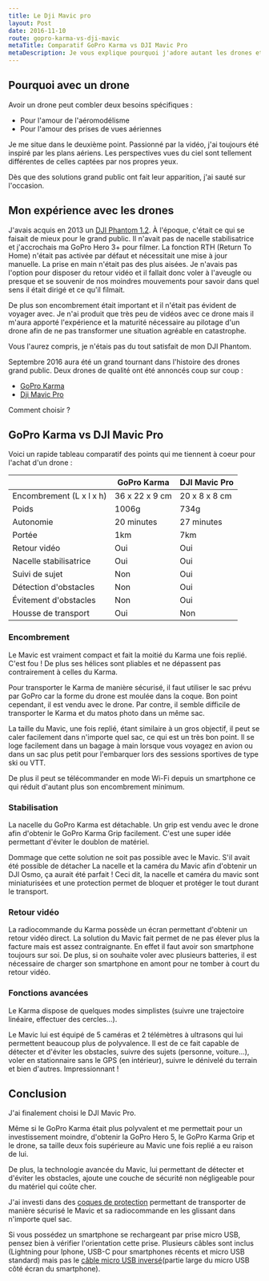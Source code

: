 ```yaml
---
title: Le Dji Mavic pro
layout: Post
date: 2016-11-10
route: gopro-karma-vs-dji-mavic
metaTitle: Comparatif GoPro Karma vs DJI Mavic Pro
metaDescription: Je vous explique pourquoi j'adore autant les drones et quelles sont les raisons qui m'ont permis de choisir le DJI Mavic Pro et non le GoPro Karma
---
```


## Pourquoi avec un drone
Avoir un drone peut combler deux besoins spécifiques :

* Pour l'amour de l'aéromodélisme
* Pour l'amour des prises de vues aériennes

Je me situe dans le deuxième point. Passionné par la vidéo, j'ai toujours été inspiré par les plans aériens.
Les perspectives vues du ciel sont tellement différentes de celles captées par nos propres yeux.  

Dès que des solutions grand public ont fait leur apparition, j'ai sauté sur l'occasion.

## Mon expérience avec les drones
J'avais acquis en 2013 un [DJI Phantom 1.2](https://www.amazon.fr/DJI-Phantom-Drone-quadrocopt%C3%A8re-GoPro/dp/B00AGOSQI8). À l'époque, c'était ce qui se faisait de mieux pour le grand public.
Il n'avait pas de nacelle stabilisatrice et j'accrochais ma GoPro Hero 3+ pour filmer.
La fonction RTH (Return To Home) n'était pas activée par défaut et nécessitait une mise à jour manuelle.
La prise en main n'était pas des plus aisées. Je n'avais pas l'option pour disposer du retour vidéo et il fallait donc voler à l'aveugle ou presque et se souvenir de nos moindres mouvements pour savoir dans quel sens il était dirigé et ce qu'il filmait.

De plus son encombrement était important et il n'était pas évident de voyager avec. Je n'ai produit que très peu de vidéos avec ce drone mais il m'aura apporté l'expérience et la maturité nécessaire au pilotage d'un drone afin de ne pas transformer une situation agréable en catastrophe.

Vous l'aurez compris, je n'étais pas du tout satisfait de mon DJI Phantom.

Septembre 2016 aura été un grand tournant dans l'histoire des drones grand public.
Deux drones de qualité ont été annoncés coup sur coup :
* [GoPro Karma](https://www.amazon.com/GoPro-Karma-with-HERO5-Black/dp/B01N5V4IAC)
* [Dji Mavic Pro](https://www.amazon.fr/DJI-Mavic-Pro-Combo-Drone/dp/B01M0AVO1P)

Comment choisir ?

## GoPro Karma vs DJI Mavic Pro

Voici un rapide tableau comparatif des points qui me tiennent à coeur pour l'achat d'un drone :

|                              | GoPro Karma    | DJI Mavic Pro |
| ---------------------------- | ---------------| --------------|
| Encombrement (L x l x h)     | 36 x 22 x 9 cm | 20 x 8 x 8 cm |
| Poids                        | 1006g          | 734g          |
| Autonomie                    | 20 minutes     | 27 minutes    |
| Portée                       | 1km            | 7km           |
| Retour vidéo                 | Oui            | Oui           |
| Nacelle stabilisatrice       | Oui            | Oui           |
| Suivi de sujet               | Non            | Oui           |
| Détection d'obstacles        | Non            | Oui           |
| Évitement d'obstacles        | Non            | Oui           |
| Housse de transport          | Oui            | Non           |

### Encombrement

Le Mavic est vraiment compact et fait la moitié du Karma une fois replié. C'est fou ! De plus ses hélices sont pliables et ne dépassent pas contrairement à celles du Karma.

Pour transporter le Karma de manière sécurisé, il faut utiliser le sac prévu par GoPro car la forme du drone est moulée dans la coque. Bon point cependant, il est vendu avec le drone. Par contre, il semble difficile de transporter le Karma et du matos photo dans un même sac.

La taille du Mavic, une fois replié, étant similaire à un gros objectif, il peut se caler facilement dans n'importe quel sac, ce qui est un très bon point.
Il se loge facilement dans un bagage à main lorsque vous voyagez en avion ou dans un sac plus petit pour l'embarquer lors des sessions sportives de type ski ou VTT.

De plus il peut se télécommander en mode Wi-Fi depuis un smartphone ce qui réduit d'autant plus son encombrement minimum.

### Stabilisation
La nacelle du GoPro Karma est détachable. Un grip est vendu avec le drone afin d'obtenir le GoPro Karma Grip facilement. C'est une super idée permettant d'éviter le doublon de matériel.

Dommage que cette solution ne soit pas possible avec le Mavic. S'il avait été possible de détacher La nacelle et la caméra du Mavic afin d'obtenir un DJI Osmo, ça aurait été parfait !
Ceci dit, la nacelle et caméra du mavic sont miniaturisées et une protection permet de bloquer et protéger le tout durant le transport.

### Retour vidéo

La radiocommande du Karma possède un écran permettant d'obtenir un retour vidéo direct.
La solution du Mavic fait permet de ne pas élever plus la facture mais est assez contraignante. En effet il faut avoir son smartphone toujours sur soi. De plus, si on souhaite voler avec plusieurs batteries, il est nécessaire de charger son smartphone en amont pour ne tomber à court du retour vidéo.

### Fonctions avancées

Le Karma dispose de quelques modes simplistes (suivre une trajectoire linéaire, effectuer des cercles...).

Le Mavic lui est équipé de 5 caméras et 2 télémètres à ultrasons qui lui permettent beaucoup plus de polyvalence. Il est de ce fait capable de détecter et d'éviter les obstacles, suivre des sujets (personne, voiture...), voler en stationnaire sans le GPS (en intérieur), suivre le dénivelé du terrain et bien d'autres. Impressionnant !

## Conclusion

J'ai finalement choisi le DJI Mavic Pro.

Même si le GoPro Karma était plus polyvalent et me permettait pour un investissement moindre, d'obtenir la GoPro Hero 5, le GoPro Karma Grip et le drone, sa taille deux fois supérieure au Mavic une fois replié a eu raison de lui.

De plus, la technologie avancée du Mavic, lui permettant de détecter et d'éviter les obstacles, ajoute une couche de sécurité non négligeable pour du matériel qui coûte cher.

J'ai investi dans des [coques de protection](https://www.amazon.fr/XCSOURCE-Transport-Portable-Rangement-RC531/dp/B06XRWMM6Q) permettant de transporter de manière sécurisé le Mavic et sa radiocommande en les glissant dans n'importe quel sac.

Si vous possédez un smartphone se rechargeant par prise micro USB, pensez bien à vérifier l'orientation cette prise. Plusieurs câbles sont inclus (Lightning pour Iphone, USB-C pour smartphones récents et micro USB standard) mais pas le [câble micro USB inversé](https://www.amazon.fr/DJI-Mavic-Reverse-c%C3%A2ble-Micro/dp/B01M1NC7WP)(partie large du micro USB côté écran du smartphone).
